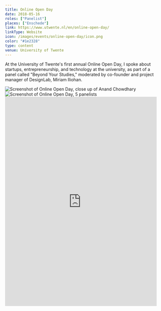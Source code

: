 ```yaml
---
title: Online Open Day
date: 2018-05-16
roles: ["Panelist"]
places: ["Enschede"]
link: https://www.utwente.nl/en/online-open-day/
linkType: Website
icon: /images/events/online-open-day/icon.png
color: "#1e2328"
type: content
venue: University of Twente
---
```


At the University of Twente's first annual Online Open Day, I spoke about startups, entrepreneurship, and technology at the university, as part of a panel called "Beyond Your Studies," moderated by co-founder and project manager of DesignLab, Miriam Iliohan.

<!--more-->

<div class="two-images">
	<div><img alt="Screenshot of Online Open Day, close up of Anand Chowdhary" src="/images/events/online-open-day/screen1.png"></div>
	<div><img alt="Screenshot of Online Open Day, 5 panelists" src="/images/events/online-open-day/screen2.png"></div>
</div>

<iframe src="https://www.facebook.com/plugins/post.php?href=https%3A%2F%2Fwww.facebook.com%2FUT.Greece%2Fphotos%2Fa.398112256929151.96158.121044044635975%2F1950504521689909%2F%3Ftype%3D3&width=500" width="500" height="689" style="border:none;overflow:hidden" scrolling="no" frameborder="0" allowTransparency="true" allow="encrypted-media"></iframe>